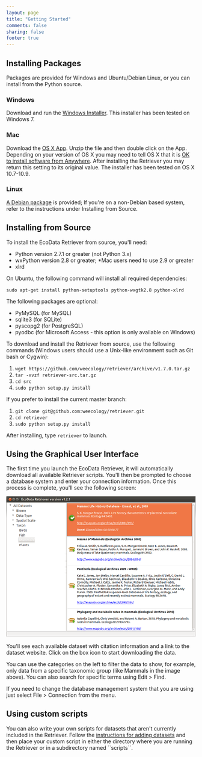 ```yaml
---
layout: page
title: "Getting Started"
comments: false
sharing: false
footer: true
---
```


## Installing Packages

Packages are provided for Windows and Ubuntu/Debian Linux, or you can
install from the Python source.

### Windows

Download and run the
[Windows Installer](https://github.com/weecology/retriever/releases/download/v1.7.0/RetrieverSetup.exe).
This installer has been tested on Windows 7.

### Mac

Download the
[OS X App](https://github.com/weecology/retriever/releases/download/v1.7.0/retriever-app.zip).
Unzip the file and then double click on the App. Depending on your version of OS
X you may need to tell OS X that it is
[OK to install software from Anywhere](http://support.apple.com/kb/HT5290). After
installing the Retriever you may return this setting to its original value. The installer has been tested on OS X 10.7-10.9.

### Linux

[A Debian
package](https://github.com/weecology/retriever/releases/download/v1.7.0/python-retriever_1.7.0-1_all.deb)
is provided; If you're on a non-Debian based system, refer to the
instructions under Installing from Source.

## Installing from Source

To install the EcoData Retriever from source, you'll need:

-   Python version 2.7.1 or greater (not Python 3.x)
-   wxPython version 2.8 or greater; *Mac users need to use 2.9 or greater
-   xlrd

On Ubuntu, the following command will install all required dependencies:

    sudo apt-get install python-setuptools python-wxgtk2.8 python-xlrd

The following packages are optional:

-   PyMySQL (for MySQL)
-   sqlite3 (for SQLite)
-   pyscopg2 (for PostgreSQL)
-   pyodbc (for Microsoft Access - this option is only available on
    Windows)

To download and install the Retriever from source, use the following
commands (Windows users should use a Unix-like environment such as Git
bash or Cygwin):

1.  `wget https://github.com/weecology/retriever/archive/v1.7.0.tar.gz`
2.  `tar -xvzf retriever-src.tar.gz`
3.  `cd src`
4.  `sudo python setup.py install`

If you prefer to install the current master branch:

1.  `git clone git@github.com:weecology/retriever.git`
2.  `cd retriever`
3.  `sudo python setup.py install`

After installing, type `retriever` to launch.

## Using the Graphical User Interface

The first time you launch the EcoData Retriever, it will automatically
download all available Retriever scripts. You'll then be prompted to
choose a database system and enter your connection information. Once
this process is complete, you'll see the following screen:

![EcoData Retriever GUI](images/figure1.png)

You'll see each available dataset with citation information and a link
to the dataset website. Click on the box icon to start downloading the
data.

You can use the categories on the left to filter the data to show, for
example, only data from a specific taxonomic group (like Mammals in the
image above). You can also search for specific terms using Edit \> Find.

If you need to change the database management system that you are using
just select File \> Connection from the menu.

## Using custom scripts

You can also write your own scripts for datasets that aren't currently
included in the Retriever. Follow the [instructions for adding
datasets](scripting.html) and then place your custom script in either
the directory where you are running the Retriever or in a subdirectory
named \`\`scripts\`\`.
